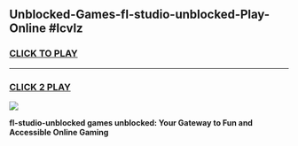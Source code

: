 
## Unblocked-Games-fl-studio-unblocked-Play-Online #lcvlz
<h3>
<a href="https://news.freeplayer.one?title=fl-studio-unblocked&ref=3">CLICK TO PLAY</a></h3>
<hr>

<h3>
<a href="https://news.freeplayer.one?title=fl-studio-unblocked&ref=3">CLICK 2 PLAY</a>
  
</h3>

<a href="https://news.freeplayer.one?title=fl-studio-unblocked&ref=3"><img src="https://clearcache.store/games.png"></a>


**fl-studio-unblocked games unblocked: Your Gateway to Fun and Accessible Online Gaming**
